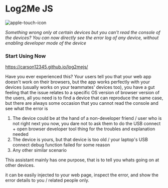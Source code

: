# Log2Me JS

![apple-touch-icon](https://user-images.githubusercontent.com/22004238/166142527-e128a2d9-b496-47b2-9e4e-f218f2bdb447.png)

*Something wrong only at certain devices but you can't read the console of the devices? You can now directly see the error log of any device, without enabling developer mode of the device*

### Start Using Now ###
https://carson12345.github.io/log2mejs/

Have you ever experienced this? Your users tell you that your web app doesn't work on their browsers, but the app works perfectly with your devices (usually works on your teammates' devices too), you have a gut feeling that the issue relates to a specific OS version of browser version of the users, all you need is to find a device that can reproduce the same case, but there are always some occasion that you cannot read the console and see what the error is

1. The device could be at the hand of a non-developer friend / user who is not right next you now, you dare not to ask them to do the USB connect + open browser developer tool thing for the troubles and explanation needed
2. The device is yours, but that device is too old / your laptop's USB connect debug function failed for some reason
3. Any other similar scenario

This assistant mainly has one purpose, that is to tell you whats going on at other devices.

it can be easily injected to your web page, inspect the error, and show the error details to you / related people only.

